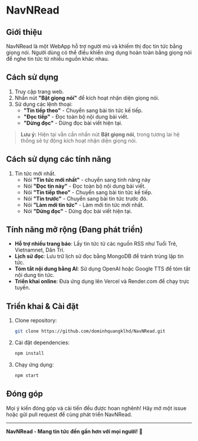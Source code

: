 # NavNRead

## Giới thiệu
NavNRead là một WebApp hỗ trợ người mù và khiếm thị đọc tin tức bằng giọng nói. Người dùng có thể điều khiển ứng dụng hoàn toàn bằng giọng nói để nghe tin tức từ nhiều nguồn khác nhau.

## Cách sử dụng
1. Truy cập trang web.
2. Nhấn nút **"Bật giọng nói"** để kích hoạt nhận diện giọng nói.
3. Sử dụng các lệnh thoại:
   - **"Tin tiếp theo"** - Chuyển sang bài tin tức kế tiếp.
   - **"Đọc tiếp"** - Đọc toàn bộ nội dung bài viết.
   - **"Dừng đọc"** - Dừng đọc bài viết hiện tại.

> **Lưu ý:** Hiện tại vẫn cần nhấn nút **Bật giọng nói**, trong tương lai hệ thống sẽ tự động kích hoạt nhận diện giọng nói.

## Cách sử dụng các tính năng
1. Tin tức mới nhất.
   - Nói **"Tin tức mới nhất"** - chuyển sang tính năng này
   - Nói **"Đọc tin này"** - Đọc toàn bộ nội dung bài viết.
   - Nói **"Tin tiếp theo"** - Chuyển sang bài tin tức kế tiếp.
   - Nói **"Tin trước"** - Chuyển sang bài tin tức trước đó.
   - Nói **"Làm mới tin tức"** - Làm mới tin tức mới nhất.
   - Nói **"Dừng đọc"** - Dừng đọc bài viết hiện tại.

## Tính năng mở rộng (Đang phát triển)
- **Hỗ trợ nhiều trang báo**: Lấy tin tức từ các nguồn RSS như Tuổi Trẻ, Vietnamnet, Dân Trí.
- **Lịch sử đọc**: Lưu trữ lịch sử đọc bằng MongoDB để tránh trùng lặp tin tức.
- **Tóm tắt nội dung bằng AI**: Sử dụng OpenAI hoặc Google TTS để tóm tắt nội dung tin tức.
- **Triển khai online**: Đưa ứng dụng lên Vercel và Render.com để chạy trực tuyến.

## Triển khai & Cài đặt
1. Clone repository:
   ```sh
   git clone https://github.com/dominhquangklhd/NavNRead.git
   ```
2. Cài đặt dependencies:
   ```sh
   npm install
   ```
3. Chạy ứng dụng:
   ```sh
   npm start
   ```

## Đóng góp
Mọi ý kiến đóng góp và cải tiến đều được hoan nghênh! Hãy mở một issue hoặc gửi pull request để cùng phát triển NavNRead.

---
**NavNRead - Mang tin tức đến gần hơn với mọi người!** 🚀


